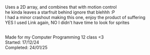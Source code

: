 Uses a 2D array, and combines that with motion control<br>
he kinda leaves a starfruit behind ignore that blehhh :P<br> 
I had a minor crashout making this one, enjoy the product of suffering <br>
YES I used Link again, NO I didn't have time to look for sprites<br><br>

Made for my Computer Programming 12 class <3<br> 
Started:   17/12/24 <br>
Completed: 24/01/25 <br>
